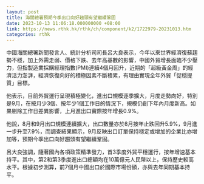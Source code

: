 ```yaml
---
layout: post
title: 海關總署預期今季出口向好趨頭有望繼續鞏固
date: 2023-10-13 11:06:18.000000000 +08:00
link: https://news.rthk.hk/rthk/ch/component/k2/1722979-20231013.htm
categories: rthk
---
```


中國海關總署新聞發言人、統計分析司司長呂大良表示，今年以來世界經濟復蘇趨勢不穩，加上外需走弱、價格下跌、去年高基數的影響，中國外貿增長面臨不少壓力，但指製造業採購經理指數(PMI)連續4個月回升，近期的「超級黃金周」的經濟活力澎湃，經濟恢復向好的積極因素不斷積累，有理由實現全年外貿「促穩提質」目標。

他表示，目前外貿運行呈現積極變化，進出口規模逐季擴大，月度走勢向好，特別是9月，在按月少3個、按年少1個工作日的情況下，規模仍創下年內月度新高。如果剔除工作日差異影響，上月進出口實際按年增長0.9%。

他說，8月和9月出口規模連續擴大，出口數量亦於8月按年止跌回升5.9%，9月進一步升至7.9%，而調查結果顯示，9月反映出口訂單保持穩定或增加的企業比亦增加等，預期今季出口向好趨頭有望繼續鞏固。

呂大良強調，隨著國內各項政策精準發力，首3季度外貿平穩運行，按年增速基本持平。其中，第2和第3季度進出口總額均在10萬億元人民幣以上，保持歷史較高水平。根據初步測算，前7個月中國出口於國際市場份額，亦與去年同期基本持平。
